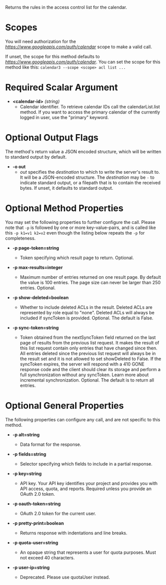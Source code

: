 Returns the rules in the access control list for the calendar.
# Scopes

You will need authorization for the *https://www.googleapis.com/auth/calendar* scope to make a valid call.

If unset, the scope for this method defaults to *https://www.googleapis.com/auth/calendar*.
You can set the scope for this method like this: `calendar3 --scope <scope> acl list ...`
# Required Scalar Argument
* **&lt;calendar-id&gt;** *(string)*
    - Calendar identifier. To retrieve calendar IDs call the calendarList.list method. If you want to access the primary calendar of the currently logged in user, use the &#34;primary&#34; keyword.

# Optional Output Flags

The method's return value a JSON encoded structure, which will be written to standard output by default.

* **-o out**
    - *out* specifies the *destination* to which to write the server's result to.
      It will be a JSON-encoded structure.
      The *destination* may be `-` to indicate standard output, or a filepath that is to contain the received bytes.
      If unset, it defaults to standard output.
# Optional Method Properties

You may set the following properties to further configure the call. Please note that `-p` is followed by one 
or more key-value-pairs, and is called like this `-p k1=v1 k2=v2` even though the listing below repeats the
`-p` for completeness.

* **-p page-token=string**
    - Token specifying which result page to return. Optional.

* **-p max-results=integer**
    - Maximum number of entries returned on one result page. By default the value is 100 entries. The page size can never be larger than 250 entries. Optional.

* **-p show-deleted=boolean**
    - Whether to include deleted ACLs in the result. Deleted ACLs are represented by role equal to &#34;none&#34;. Deleted ACLs will always be included if syncToken is provided. Optional. The default is False.

* **-p sync-token=string**
    - Token obtained from the nextSyncToken field returned on the last page of results from the previous list request. It makes the result of this list request contain only entries that have changed since then. All entries deleted since the previous list request will always be in the result set and it is not allowed to set showDeleted to False.
        If the syncToken expires, the server will respond with a 410 GONE response code and the client should clear its storage and perform a full synchronization without any syncToken.
        Learn more about incremental synchronization.
        Optional. The default is to return all entries.

# Optional General Properties

The following properties can configure any call, and are not specific to this method.

* **-p alt=string**
    - Data format for the response.

* **-p fields=string**
    - Selector specifying which fields to include in a partial response.

* **-p key=string**
    - API key. Your API key identifies your project and provides you with API access, quota, and reports. Required unless you provide an OAuth 2.0 token.

* **-p oauth-token=string**
    - OAuth 2.0 token for the current user.

* **-p pretty-print=boolean**
    - Returns response with indentations and line breaks.

* **-p quota-user=string**
    - An opaque string that represents a user for quota purposes. Must not exceed 40 characters.

* **-p user-ip=string**
    - Deprecated. Please use quotaUser instead.
